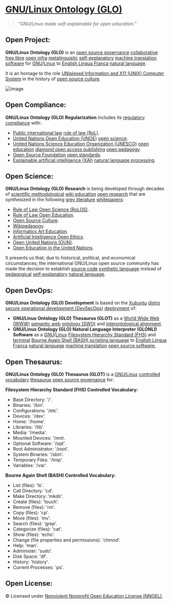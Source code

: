 # [GNU/Linux Ontology (GLO)](https://github.com/operarioribeiro/GNULinuxOntology)

> _"GNU/Linux made self-explainable for open education."_

## Open Project:

**GNU/Linux Ontology (GLO)** is an [open source governance](https://en.wikipedia.org/wiki/Open-source_governance) [collaborative](https://en.wikipedia.org/wiki/Collaboration) [free libre](https://gnu.org/philosophy/floss-and-foss.en.html) [open infra](https://openinfra.org/) [metalinguistic](https://en.wikipedia.org/wiki/Metalanguage) [self-explanatory](https://en.wikipedia.org/wiki/Self-explanatory) [machine translation](https://en.wikipedia.org/wiki/Machine_translation) [software](https://en.wikipedia.org/wiki/Open-source_software) for [GNU](https://en.wikipedia.org/wiki/Open-source_governance)/[Linux](https://en.wikipedia.org/wiki/Bash_(Unix_shell)) to [English Lingua Franca](https://en.wikipedia.org/wiki/English_as_a_lingua_franca) [natural language](https://en.wikipedia.org/wiki/Natural_language).

It is an homage to the role [UNiplexed Information and X11 (UNIX) Computer System](https://en.wikipedia.org/wiki/UNIX) in the history of [open source culture](https://academia.edu/130285565/Open_Source_Culture).

![image](https://github.com/operarioribeiro/GNULinuxOntology/blob/main/GNU%20Linux%20Ontology%20(GLO).png)

## Open Compliance:

**GNU/Linux Ontology (GLO) Regularization** includes its [regulatory compliance](https://en.wikipedia.org/wiki/Regulatory_compliance) with:

- [Public international law](https://en.wikibooks.org/wiki/Public_International_Law) [rule of law (RoL)](https://en.wikipedia.org/wiki/Rule_of_law). 
- [United Nations Open Education (UNOE)](https://unitwin-unoe.org) [open science](https://en.wikipedia.org/wiki/Open_science).
- [United Nations Science Education Organization (UNESCO)](https://en.wikipedia.org/wiki/UNESCO) [open education](https://en.wikipedia.org/wiki/Open_education) [diamond open access publishing](https://en.wikipedia.org/wiki/Diamond_open_access) [open pedagogy](https://en.wikipedia.org/wiki/Open_educational_practices).
- [Open Source Foundation](https://opensource.org) [open standards](https://en.wikipedia.org/wiki/Open_standard).
- [Explainable artificial intelligence (XAI)](https://en.wikipedia.org/wiki/Explainable_artificial_intelligence) [natural language processing](https://en.wikipedia.org/wiki/Natural_language_processing).

## Open Science:

**GNU/Linux Ontology (GLO) Research** is being developed through decades of [scientific methodological](https://en.wikipedia.org/wiki/Scientific_method) [wiki education](https://meta.wikimedia.org/wiki/Program_guides/Education/Plan) [open research](https://en.wikipedia.org/wiki/Open_research) that are synthesized in the following [grey literature](https://en.wikipedia.org/wiki/Grey_literature) [whitepapers](https://en.wikipedia.org/wiki/White_paper):

- [Rule of Law Open Science (RoLOS)](dx.doi.org/10.17504/protocols.io.81wgbzom3gpk/v1).
- [Rule of Law Open Education](https://academia.edu/130285533/Rule_of_Law_Open_Education).
- [Open Source Culture](https://academia.edu/130285565/Open_Source_Culture).
- [Wikipedagogy](https://dx.doi.org/10.17504/protocols.io.bp2l6yo6dvqe/v1).
- [Informatics Art Education](https://academia.edu/130285376/Informatics_Art_Education).
- [Artificial Intelligence Open Ethics](https://academia.edu/130285699/Artificial_Intelligence_Open_Ethics).
- [Open United Nations (OUN)](https://academia.edu/130285231/Open_United_Nations_OUN_).
- [Open Education in the United Nations](https://academia.edu/130285732/Open_Education_in_the_United_Nations).

It presents us that; due to historical, political, and economical circumstances; the international GNU/Linux open source community has made the decision to establish [source code](https://en.wikipedia.org/wiki/Source_code) [synthetic language](https://en.wikipedia.org/wiki/Synthetic_language) instead of [pedagogical](https://en.wikipedia.org/wiki/Pedagogy) [self-explanatory](https://en.wikipedia.org/wiki/Self-explanatory) [natural language](https://en.wikipedia.org/wiki/Natural_language).

## Open DevOps:

**GNU/Linux Ontology (GLO) Development** is based on the [Xubuntu](https://xubuntu.org) [distro](https://en.wikipedia.org/wiki/List_of_Linux_distributions) [secure operational development (DevSecOps)](https://en.wikipedia.org/wiki/DevOps#DevSecOps,_shifting_security_left) [deployment](https://en.wikipedia.org/wiki/Deployment) of:

- **GNU/Linux Ontology (GLO) Thesaurus (GLOT)** as a [World Wide Web (WWW)](https://en.wikipedia.org/wiki/World_Wide_Web) [semantic web](https://en.wikipedia.org/wiki/Semantic_Web) [ontology (SWO)](https://en.wikipedia.org/wiki/Ontology_(information_science)) and [interontological alignment](https://en.wikipedia.org/wiki/Ontology_alignment).
- **GNU/Linux Ontology (GLO) Natural Language Interpreter (GLONLI) Software** as a [GNU](https://en.wikipedia.org/wiki/Open-source_governance)/[Linux](https://en.wikipedia.org/wiki/Linux) [Filesystem Hierarchy Standard (FHS)](https://en.wikipedia.org/wiki/Filesystem_Hierarchy_Standard) and [terminal](https://en.wikipedia.org/wiki/Linux_console) [Bourne Again Shell (BASH) scripting language](https://en.wikipedia.org/wiki/Bash_(Unix_shell)) to [English Lingua Franca](https://en.wikipedia.org/wiki/English_as_a_lingua_franca) [natural language](https://en.wikipedia.org/wiki/Natural_language) [machine translation](https://en.wikipedia.org/wiki/Machine_translation) [open source software](https://en.wikipedia.org/wiki/Open-source_software),

## Open Thesaurus:

**GNU/Linux Ontology (GLO) Thesaurus (GLOT)** is a [GNU/Linux](https://en.wikipedia.org/wiki/GNU/Linux_naming_controversy) [controlled vocabulary](https://en.wikipedia.org/wiki/Controlled_vocabulary) [thesaurus](https://en.wikipedia.org/wiki/Thesaurus_(information_retrieval)) [open source governance](https://en.wikipedia.org/wiki/Open-source_governance) for:

**Filesystem Hierarchy Standard (FHS) Controlled Vocabulary:**

- Base Directory: '/'.
- Binaries: '/bin'.
- Configurations: '/etc'.
- Devices: '/dev'.
- Home: '/home'.
- Libraries: '/lib'.
- Media: '/media'.
- Mounted Devices: '/mnt.
- Optional Software: '/opt'.
- Root Administrator: '/root'.
- System Binaries: '/sbin'.
- Temporary Files: '/tmp'.
- Variables: '/var'.

**Bourne Again Shell (BASH) Controlled Vocabulary:**

- List (files): 'ls'.
- Call Directory: 'cd'.
- Make Directory: 'mkdir'.
- Create (files): 'touch'.
- Remove (files): 'rm'.
- Copy (files): 'cp'.
- Move (files): 'mv'.
- Search (files): 'grep'.
- Categorize (files): 'cat'.
- Show (files): 'echo'.
- Change (file properties and permissions): 'chmod'.
- Help: 'man'.
- Administer: 'sudo'.
- Disk Space: 'df'.
- History: 'history'.
- Current Processes: 'ps'.

## Open License:

© Licensed under [Nonviolent Nonprofit Open Education License (NNOEL)](https://dx.doi.org/10.17504/protocols.io.bp2l6zkbzgqe/v1).
